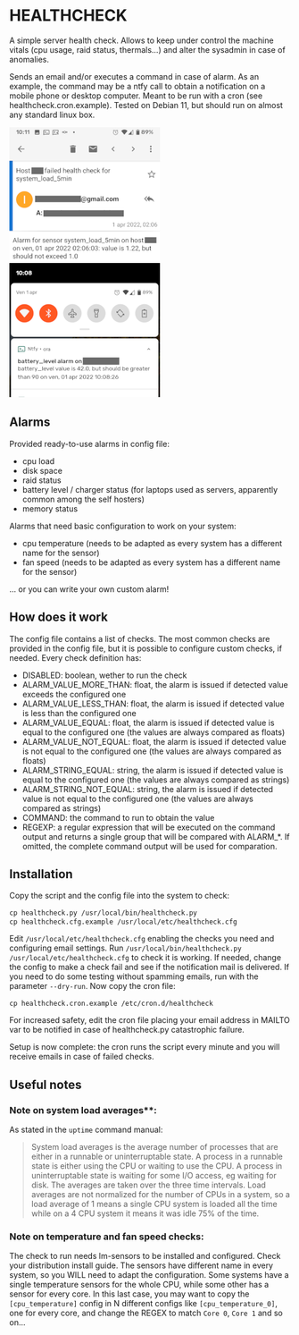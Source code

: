 # HEALTHCHECK
A simple server health check.
Allows to keep under control the machine vitals (cpu usage, raid status, thermals...) and alter the sysadmin in case of anomalies.

Sends an email and/or executes a command in case of alarm.
As an example, the command may be a ntfy call to obtain a notification on a mobile phone or desktop computer.
Meant to be run with a cron (see healthcheck.cron.example).
Tested on Debian 11, but should run on almost any standard linux box.

![Email](../images/healthcheck_email_notification.png)      ![Ntfy](../images/healthcheck_ntfy_notification.png)

## Alarms
Provided ready-to-use alarms in config file:
- cpu load
- disk space
- raid status
- battery level / charger status (for laptops used as servers, apparently common among the self hosters)
- memory status

Alarms that need basic configuration to work on your system:
- cpu temperature (needs to be adapted as every system has a different name for the sensor)
- fan speed (needs to be adapted as every system has a different name for the sensor)

... or you can write your own custom alarm!

## How does it work
The config file contains a list of checks. The most common checks are provided in the config file, but it is possible to configure custom checks, if needed.
Every check definition has:
- DISABLED: boolean, wether to run the check
- ALARM_VALUE_MORE_THAN: float, the alarm is issued if detected value exceeds the configured one
- ALARM_VALUE_LESS_THAN: float, the alarm is issued if detected value is less than the configured one
- ALARM_VALUE_EQUAL: float, the alarm is issued if detected value is equal to the configured one (the values are always compared as floats)
- ALARM_VALUE_NOT_EQUAL: float, the alarm is issued if detected value is not equal to the configured one (the values are always compared as floats)
- ALARM_STRING_EQUAL: string, the alarm is issued if detected value is equal to the configured one (the values are always compared as strings)
- ALARM_STRING_NOT_EQUAL: string, the alarm is issued if detected value is not equal to the configured one (the values are always compared as strings)
- COMMAND: the command to run to obtain the value
- REGEXP: a regular expression that will be executed on the command output and returns a single group that will be compared with ALARM_*. If omitted, the complete command output will be used for comparation.

## Installation
Copy the script and the config file into the system to check:
```
cp healthcheck.py /usr/local/bin/healthcheck.py
cp healthcheck.cfg.example /usr/local/etc/healthcheck.cfg
```
Edit `/usr/local/etc/healthcheck.cfg` enabling the checks you need and configuring email settings.
Run `/usr/local/bin/healthcheck.py /usr/local/etc/healthcheck.cfg` to check it is working. If needed, change the config to make a check fail and see if the notification mail is delivered. If you need to do some testing without spamming emails, run with the parameter `--dry-run`.
Now copy the cron file:
```
cp healthcheck.cron.example /etc/cron.d/healthcheck
```
For increased safety, edit the cron file placing your email address in MAILTO var to be notified in case of healthcheck.py catastrophic failure.

Setup is now complete: the cron runs the script every minute and you will receive emails in case of failed checks.

## Useful notes
### Note on system load averages**:
As stated in the `uptime` command manual:
> System load averages is the average number of processes that are either in a runnable or uninterruptable state.  A process in a runnable state is either using the CPU  or  waiting  to  use the CPU.  A process in uninterruptable state is waiting for some I/O access, eg waiting for disk.  The averages are taken over the three time intervals.  Load averages are not normalized for the number of CPUs in a system, so a load average of 1 means a single CPU system  is  loaded  all  the  time while on a 4 CPU system it means it was idle 75% of the time.

### Note on temperature and fan speed checks:
The check to run needs lm-sensors to be installed and configured. Check your distribution install guide.
The sensors have different name in every system, so you WILL need to adapt the configuration.
Some systems have a single temperature sensors for the whole CPU, while some other has a sensor for every core. In this last case, you may want to copy the `[cpu_temperature]` config in N different configs like `[cpu_temperature_0]`, one for every core, and change the REGEX to match `Core 0`, `Core 1` and so on...
